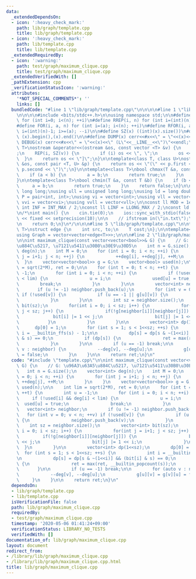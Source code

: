 ```yaml
---
data:
  _extendedDependsOn:
  - icon: ':heavy_check_mark:'
    path: lib/graph/template.cpp
    title: lib/graph/template.cpp
  - icon: ':heavy_check_mark:'
    path: lib/template.cpp
    title: lib/template.cpp
  _extendedRequiredBy:
  - icon: ':warning:'
    path: test/graph/maximum_clique.cpp
    title: test/graph/maximum_clique.cpp
  _extendedVerifiedWith: []
  _pathExtension: cpp
  _verificationStatusIcon: ':warning:'
  attributes:
    '*NOT_SPECIAL_COMMENTS*': ''
    links: []
  bundledCode: "#line 1 \"lib/graph/template.cpp\"\n\n\n\n#line 1 \"lib/template.cpp\"\
    \n\n\n\n#include <bits/stdc++.h>\n\nusing namespace std;\n\n#define REP(i, n)\
    \ for (int i=0; i<(n); ++i)\n#define RREP(i, n) for (int i=(int)(n)-1; i>=0; --i)\n\
    #define FOR(i, a, n) for (int i=(a); i<(n); ++i)\n#define RFOR(i, a, n) for (int\
    \ i=(int)(n)-1; i>=(a); --i)\n\n#define SZ(x) ((int)(x).size())\n#define ALL(x)\
    \ (x).begin(),(x).end()\n\n#define DUMP(x) cerr<<#x<<\" = \"<<(x)<<endl\n#define\
    \ DEBUG(x) cerr<<#x<<\" = \"<<(x)<<\" (L\"<<__LINE__<<\")\"<<endl;\n\ntemplate<class\
    \ T>\nostream &operator<<(ostream &os, const vector <T> &v) {\n    os << \"[\"\
    ;\n    REP(i, SZ(v)) {\n        if (i) os << \", \";\n        os << v[i];\n  \
    \  }\n    return os << \"]\";\n}\n\ntemplate<class T, class U>\nostream &operator<<(ostream\
    \ &os, const pair <T, U> &p) {\n    return os << \"(\" << p.first << \" \" <<\
    \ p.second << \")\";\n}\n\ntemplate<class T>\nbool chmax(T &a, const T &b) {\n\
    \    if (a < b) {\n        a = b;\n        return true;\n    }\n    return false;\n\
    }\n\ntemplate<class T>\nbool chmin(T &a, const T &b) {\n    if (b < a) {\n   \
    \     a = b;\n        return true;\n    }\n    return false;\n}\n\nusing ll =\
    \ long long;\nusing ull = unsigned long long;\nusing ld = long double;\nusing\
    \ P = pair<int, int>;\nusing vi = vector<int>;\nusing vll = vector<ll>;\nusing\
    \ vvi = vector<vi>;\nusing vvll = vector<vll>;\n\nconst ll MOD = 1e9 + 7;\nconst\
    \ int INF = INT_MAX / 2;\nconst ll LINF = LLONG_MAX / 2;\nconst ld eps = 1e-9;\n\
    \n/*\nint main() {\n    cin.tie(0);\n    ios::sync_with_stdio(false);\n    cout\
    \ << fixed << setprecision(10);\n\n    // ifstream in(\"in.txt\");\n    // cin.rdbuf(in.rdbuf());\n\
    \n    return 0;\n}\n*/\n\n\n#line 5 \"lib/graph/template.cpp\"\n\ntemplate<typename\
    \ T>\nstruct edge {\n    int src, to;\n    T cost;\n};\n\ntemplate<typename T>\n\
    using Graph = vector<vector<edge<T>>>;\n\n\n#line 2 \"lib/graph/maximum_clique.cpp\"\
    \n\nint maximum_clique(const vector<vector<bool>>& G) {\n    // G: \u96A3\u63A5\
    \u884C\u5217, \u7121\u5411\u30B0\u30E9\u30D5\n    int n = G.size();\n    vector<int>\
    \ deg(n);\n    int M = 0;\n    for (int i = 0; i < n; ++i) {\n        for (int\
    \ j = i+1; j < n; ++j) {\n            ++deg[i], ++deg[j], ++M;\n        }\n  \
    \  }\n    vector<vector<bool>> g = G;\n    vector<bool> used(n);\n\n    int lim\
    \ = sqrt(2*M), ret = 0;\n\n    for (int t = 0; t < n; ++t) {\n        int u =\
    \ -1;\n        for (int i = 0; i < n; ++i) {\n            if (!used[i] && deg[i]\
    \ < lim) {\n                u = i;\n                used[u] = true;\n        \
    \        break;\n            }\n        }\n\n        vector<int> neighbor;\n \
    \       if (u != -1) neighbor.push_back(u);\n        for (int v = 0; v < n; ++v)\
    \ if (!used[v]) {\n            if (u == -1 || g[u][v]) {\n                neighbor.push_back(v);\n\
    \            }\n        }\n\n        int sz = neighbor.size();\n        vector<int>\
    \ bit(sz);\n        for(int i = 0; i < sz; i++) {\n            for(int j = i+1;\
    \ j < sz; j++) {\n                if(!g[neighbor[i]][neighbor[j]]) {\n       \
    \             bit[i] |= 1 << j;\n                    bit[j] |= 1 << i;\n     \
    \           }\n            }\n        }\n\n        vector<int> dp(1<<sz);\n  \
    \      dp[0] = 1;\n        for (int s = 1; s < 1<<sz; ++s) {\n            int\
    \ i = __builtin_ffs(s) - 1;\n\n            dp[s] = dp[s & ~(1<<i)] && (bit[i]\
    \ & s) == 0;\n            if (dp[s]) {\n                ret = max(ret, __builtin_popcount(s));\n\
    \            }\n        }\n\n        if (u == -1) break;\n\n        for (auto\
    \ v : neighbor) {\n            --deg[v], --deg[u];\n            g[u][v] = g[v][u]\
    \ = false;\n        }\n    }\n\n    return ret;\n}\n"
  code: "#include \"template.cpp\"\n\nint maximum_clique(const vector<vector<bool>>&\
    \ G) {\n    // G: \u96A3\u63A5\u884C\u5217, \u7121\u5411\u30B0\u30E9\u30D5\n \
    \   int n = G.size();\n    vector<int> deg(n);\n    int M = 0;\n    for (int i\
    \ = 0; i < n; ++i) {\n        for (int j = i+1; j < n; ++j) {\n            ++deg[i],\
    \ ++deg[j], ++M;\n        }\n    }\n    vector<vector<bool>> g = G;\n    vector<bool>\
    \ used(n);\n\n    int lim = sqrt(2*M), ret = 0;\n\n    for (int t = 0; t < n;\
    \ ++t) {\n        int u = -1;\n        for (int i = 0; i < n; ++i) {\n       \
    \     if (!used[i] && deg[i] < lim) {\n                u = i;\n              \
    \  used[u] = true;\n                break;\n            }\n        }\n\n     \
    \   vector<int> neighbor;\n        if (u != -1) neighbor.push_back(u);\n     \
    \   for (int v = 0; v < n; ++v) if (!used[v]) {\n            if (u == -1 || g[u][v])\
    \ {\n                neighbor.push_back(v);\n            }\n        }\n\n    \
    \    int sz = neighbor.size();\n        vector<int> bit(sz);\n        for(int\
    \ i = 0; i < sz; i++) {\n            for(int j = i+1; j < sz; j++) {\n       \
    \         if(!g[neighbor[i]][neighbor[j]]) {\n                    bit[i] |= 1\
    \ << j;\n                    bit[j] |= 1 << i;\n                }\n          \
    \  }\n        }\n\n        vector<int> dp(1<<sz);\n        dp[0] = 1;\n      \
    \  for (int s = 1; s < 1<<sz; ++s) {\n            int i = __builtin_ffs(s) - 1;\n\
    \n            dp[s] = dp[s & ~(1<<i)] && (bit[i] & s) == 0;\n            if (dp[s])\
    \ {\n                ret = max(ret, __builtin_popcount(s));\n            }\n \
    \       }\n\n        if (u == -1) break;\n\n        for (auto v : neighbor) {\n\
    \            --deg[v], --deg[u];\n            g[u][v] = g[v][u] = false;\n   \
    \     }\n    }\n\n    return ret;\n}\n"
  dependsOn:
  - lib/graph/template.cpp
  - lib/template.cpp
  isVerificationFile: false
  path: lib/graph/maximum_clique.cpp
  requiredBy:
  - test/graph/maximum_clique.cpp
  timestamp: '2020-05-06 01:41:24+09:00'
  verificationStatus: LIBRARY_NO_TESTS
  verifiedWith: []
documentation_of: lib/graph/maximum_clique.cpp
layout: document
redirect_from:
- /library/lib/graph/maximum_clique.cpp
- /library/lib/graph/maximum_clique.cpp.html
title: lib/graph/maximum_clique.cpp
---
```

